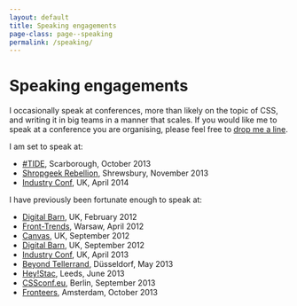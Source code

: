 ```yaml
---
layout: default
title: Speaking engagements
page-class: page--speaking
permalink: /speaking/
---
```


# Speaking engagements

I occasionally speak at conferences, more than likely on the topic of CSS, and
writing it in big teams in a manner that scales. If you would like me to speak
at a conference you are organising, please feel free to [drop me a line](mailto:harry@csswizardry.com).

I am set to speak at:

<ul class="block-list">
    <li><a href="http://www.hashtagtide.co/">#TIDE</a>, Scarborough, October 2013</li>
    <li><a href="http://shropgeek-rebellion.co.uk/">Shropgeek Rebellion</a>, Shrewsbury, November 2013</li>
    <li><a href="http://industryconf.com/">Industry Conf</a>, UK, April 2014</li>
</ul>

I have previously been fortunate enough to speak at:

<ul class="block-list">
    <li><a href="http://thedigitalbarn.co.uk/">Digital Barn</a>, UK, February 2012</li>
    <li><a href="http://2012.front-trends.com/">Front-Trends</a>, Warsaw, April 2012</li>
    <li><a href="http://2012.canvasconf.co.uk/">Canvas</a>, UK, September 2012</li>
    <li><a href="http://thedigitalbarn.co.uk/">Digital Barn</a>, UK, September 2012</li>
    <li><a href="http://industryconf.com/">Industry Conf</a>, UK, April 2013</li>
    <li><a href="http://2013.beyondtellerrand.com/">Beyond Tellerrand</a>, Düsseldorf, May 2013</li>
    <li><a href="http://hey.wearestac.com/">Hey!Stac</a>, Leeds, June 2013</li>
    <li><a href="http://2013.cssconf.eu/">CSSconf.eu</a>, Berlin, September 2013</li>
    <li><a href="http://fronteers.nl/congres/2013">Fronteers</a>, Amsterdam, October 2013</li>
</ul>
